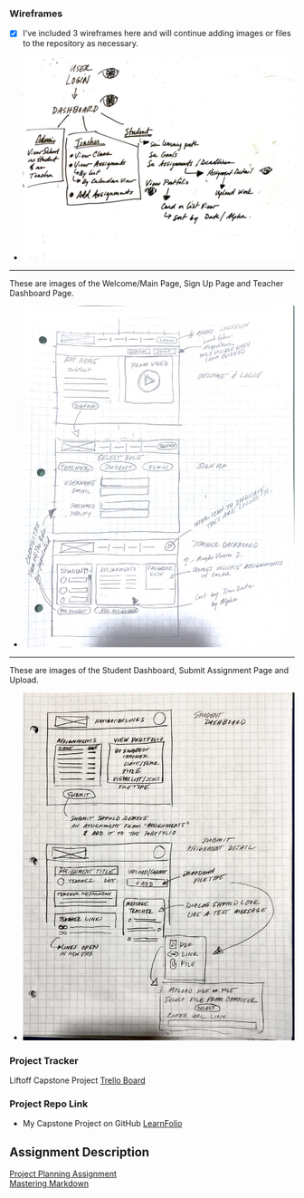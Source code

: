 ### Wireframes
- [x]  I've included 3 wireframes here and will continue adding images or files to the repository as necessary. 
* ![Page Map Image](/P3-Project_Planning/Wireframe_PageMap.jpg)
___
These are images of the Welcome/Main Page, Sign Up Page and Teacher Dashboard Page.  
* ![Wireframes: Welcome, User Login, User Sign Up](/P3-Project_Planning/Wireframe_Welcome-Signup-TeacherDash.jpg)
___
These are images of the Student Dashboard, Submit Assignment Page and Upload. 
* ![Wireframes: Student Dashboard, Submit assignment, Upload](/P3-Project_Planning/Wireframe_StudentDash-SubmitAssign-Upload.jpg)

### Project Tracker
Liftoff Capstone Project [Trello Board](https://trello.com/b/aXf3ie24/liftoff-project-boardabbyhowe)

### Project Repo Link

- My Capstone Project on GitHub [LearnFolio](https://github.com/ahowe442/LearnFolio) <br/>

## Assignment Description
[Project Planning Assignment](https://education.launchcode.org/liftoff/modules/assignments/project-planning)<br/>
[Mastering Markdown](https://guides.github.com/features/mastering-markdown/)